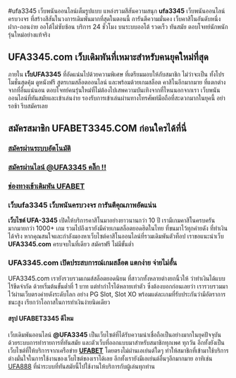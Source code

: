 #ufa3345 เว็บพนันออนไลน์เต็มรูปแบบ แหล่งรวมสีสันความสนุก
**ufa3345** เว็บพนันออนไลน์ครบวงจร ที่สร้างสีสันในวงการเดิมพันมากที่สุดในตอนนี้ การันตีความมั่นคง เว็บคาสิโนอันดับหนึ่ง ฝาก-ถอนง่าย ออโต้ไม่ซับซ้อน บริการ 24 ชั่วโมง บนระบบออโต้ รวดเร็ว ทันสมัย ตอบโจทย์นักพนักรุ่นใหม่อย่างแท้จริง

## UFA3345.com เว็บเดิมพันที่เหมาะสำหรับคนยุคใหม่ที่สุด
ภายใน **เว็บUFA3345** ที่อัดแน่นไปด้วยความพิเศษ ที่เตรียมมอบให้กับสมาชิก ไม่ว่าจะเป็น ทั้งโปรโมชั่นสุดคุ้ม ดูหนังฟรี สูตรเกมสล็อตออนไลน์ และพร้อมด้วยเกมสล็อต คาสิโนอีกมากมาย ที่แตกต่างจากที่อื่นแน่นอน ตอบโจทย์คนรุ่นใหม่ที่ไม่ต้องไปเสพความบันเทิงจากที่ไหนนอกจากเรา เว็บพนันออนไลน์ที่ทันสมัยและเข้าเล่นง่าย รองรับการเข้าเล่นผ่านทางโทรศัพท์มือถือที่สะดวกมากในยุคนี้ อย่ารอช้า รีบสมัครเลย

## สมัครสมาชิก UFABET3345.COM ก่อนใครได้ที่นี่
### [สมัครผ่านระบบอัตโนมัติ](https://member.tiger711.io/register?sellerId=atom)
### [สมัครผ่านไลน์ @UFA3345 คลิ๊ก !!](https://line.me/R/ti/p/%40tiger711)
### [ช่องทางเข้าเดิมพัน UFABET](https://tiger711.com/ufabet)

### เว็บufa3345 เว็บพนันครบวงจร การันตีคุณภาพอัดแน่น
**เว็บไซต์ UFA-3345** เปิดให้บริการคาสิโนมาอย่างยาวนานกว่า 10 ปี เรามีเกมคาสิโนครบครันมากมายกว่า 1000+ เกม รวมไปถึงเรายังมีค่ายเกมสล็อตยอดฮิตในไทย ที่ขนมาไว้ทุกค่ายดัง ที่ทำเงินได้จริง หากคุณสนใจและกำลังมองหาเว็บไซต์คาสิโนออนไลน์ที่รวมเดิมพันตัวท็อป เราขอแนะนำเว็บ **UFA3345.com** ครบจบในที่เดียว สมัครฟรี ไม่มีขั้นต่ำ

### UFA3345.com เปิดประสบการณ์เกมสล็อต แตกง่าย จ่ายไม่อั้น
UFA3345.com เรายังรวบรวมเกมส์สล็อตยอดนิยม ที่สาวกทั้งหลายต่างยกนิ้วให้ ว่าทำเงินได้แบบไร้ขีดจำกัด ด้วยเริ่มต้นขั้นต่ำที่ 1 บาท แต่ทำกำไรได้หลายเท่าตัว ซึ่งต้องบอกก่อนเลยว่า เรารวบรวมมาไว้ผ่านเว็บตรงค่ายดังระดับโลก อย่าง PG Slot, Slot XO พร้อมแต่ละเกมที่รับประกันว่ามีอัตราการชนะสูง เรียกว่าโอกาสในการทำเงินง่ายนิดเดียว

#### สรุป UFABET3345 ดีไหม
เว็บเดิมพันออนไลน์ **@UFA3345** เป็นเว็บไซต์ที่ได้รับความน่าเชื่อถือเป็นอย่างมากในยุคปัจจุบัน ด้วยระบบการทำรายการที่ทันสมัย และตัวเว็บที่ออกแบบมาสำหรับสมาชิกทุกเพศ ทุกวัน อีกทั้งยังเป็นเว็บไซต์ที่ให้บริการจากเครือข่าย [**UFABET**](https://711ufabet.com/) โดยตรงไม่ผ่านเอเย่นต์ใดๆ ทำให้สมาชิกที่เข้ามาใช้บริการ ต่างมั่นใจในการใช้งานของเว็บไซต์ของเราได้เลย อีกทั้งเรายังมีเอเย่นต์อื่นๆอีกมากมาย อาทิเช่น [UFA888](https://atom.io/themes/ufa888%20%E0%B9%80%E0%B8%A7%E0%B9%87%E0%B8%9A%E0%B8%A2%E0%B8%B9%E0%B8%9F%E0%B9%88%E0%B8%B2888%20%E0%B9%80%E0%B8%A7%E0%B9%87%E0%B8%9A%E0%B8%95%E0%B8%A3%E0%B8%87%20ufabet) ที่นำระบบที่ทันสมัยนี้ไปใช้งานให้บริการกับผู้เล่นทุกท่าน
